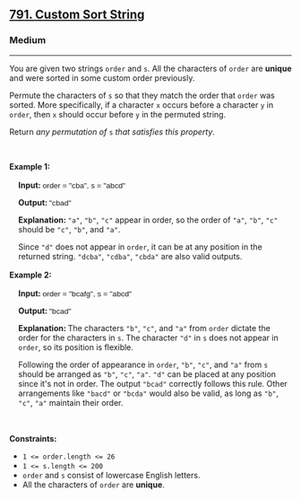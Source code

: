 <h2><a href="https://leetcode.com/problems/custom-sort-string">791. Custom Sort String</a></h2><h3>Medium</h3><hr><p>You are given two strings <code>order</code> and <code>s</code>. All the characters of <code>order</code> are <strong>unique</strong> and were sorted in some custom order previously.</p>

<p>Permute the characters of <code>s</code> so that they match the order that <code>order</code> was sorted. More specifically, if a character <code>x</code> occurs before a character <code>y</code> in <code>order</code>, then <code>x</code> should occur before <code>y</code> in the permuted string.</p>

<p>Return <em>any permutation of </em><code>s</code><em> that satisfies this property</em>.</p>

<p>&nbsp;</p>
<p><strong class="example">Example 1: </strong></p>

<div class="example-block" style="border-color: var(--border-tertiary); border-left-width: 2px; color: var(--text-secondary); font-size: .875rem; margin-bottom: 1rem; margin-top: 1rem; overflow: visible; padding-left: 1rem;">
<p><strong>Input: </strong> <span class="example-io" style="font-family: Menlo,sans-serif; font-size: 0.85rem;"> order = &quot;cba&quot;, s = &quot;abcd&quot; </span></p>

<p><strong>Output: </strong> <span class="example-io" style="font-family: Menlo,sans-serif; font-size: 0.85rem;"> &quot;cbad&quot; </span></p>

<p><strong>Explanation: </strong> <code>&quot;a&quot;</code>, <code>&quot;b&quot;</code>, <code>&quot;c&quot;</code> appear in order, so the order of <code>&quot;a&quot;</code>, <code>&quot;b&quot;</code>, <code>&quot;c&quot;</code> should be <code>&quot;c&quot;</code>, <code>&quot;b&quot;</code>, and <code>&quot;a&quot;</code>.</p>

<p>Since <code>&quot;d&quot;</code> does not appear in <code>order</code>, it can be at any position in the returned string. <code>&quot;dcba&quot;</code>, <code>&quot;cdba&quot;</code>, <code>&quot;cbda&quot;</code> are also valid outputs.</p>
</div>

<p><strong class="example">Example 2: </strong></p>

<div class="example-block" style="border-color: var(--border-tertiary); border-left-width: 2px; color: var(--text-secondary); font-size: .875rem; margin-bottom: 1rem; margin-top: 1rem; overflow: visible; padding-left: 1rem;">
<p><strong>Input: </strong> <span class="example-io" style="font-family: Menlo,sans-serif; font-size: 0.85rem;"> order = &quot;bcafg&quot;, s = &quot;abcd&quot; </span></p>

<p><strong>Output: </strong> <span class="example-io" style="font-family: Menlo,sans-serif; font-size: 0.85rem;"> &quot;bcad&quot; </span></p>

<p><strong>Explanation: </strong> The characters <code>&quot;b&quot;</code>, <code>&quot;c&quot;</code>, and <code>&quot;a&quot;</code> from <code>order</code> dictate the order for the characters in <code>s</code>. The character <code>&quot;d&quot;</code> in <code>s</code> does not appear in <code>order</code>, so its position is flexible.</p>

<p>Following the order of appearance in <code>order</code>, <code>&quot;b&quot;</code>, <code>&quot;c&quot;</code>, and <code>&quot;a&quot;</code> from <code>s</code> should be arranged as <code>&quot;b&quot;</code>, <code>&quot;c&quot;</code>, <code>&quot;a&quot;</code>. <code>&quot;d&quot;</code> can be placed at any position since it&#39;s not in order. The output <code>&quot;bcad&quot;</code> correctly follows this rule. Other arrangements like <code>&quot;bacd&quot;</code> or <code>&quot;bcda&quot;</code> would also be valid, as long as <code>&quot;b&quot;</code>, <code>&quot;c&quot;</code>, <code>&quot;a&quot;</code> maintain their order.</p>
</div>

<p>&nbsp;</p>
<p><strong>Constraints:</strong></p>

<ul>
	<li><code>1 &lt;= order.length &lt;= 26</code></li>
	<li><code>1 &lt;= s.length &lt;= 200</code></li>
	<li><code>order</code> and <code>s</code> consist of lowercase English letters.</li>
	<li>All the characters of <code>order</code> are <strong>unique</strong>.</li>
</ul>
